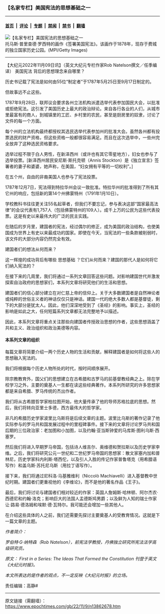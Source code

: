 ### 【名家专栏】美国宪法的思想基础之一

---

#### [首页](../../../..?n13862678) &nbsp;|&nbsp; [评论](../../../../../epoch-comment?n13862678) &nbsp;|&nbsp; [专题](../../../../../epoch-special?n13862678) &nbsp;|&nbsp; [禁闻](../../../../../epoch-news?n13862678) &nbsp;|&nbsp; [禁书](../../../../../books?n13862678) &nbsp;|&nbsp; [翻墙](https://github.com/gfw-breaker/nogfw/blob/master/README.md?n13862678)


<div><img alt="【名家专栏】美国宪法的思想基础之一" class="attachment-djy_600_400 size-djy_600_400 wp-post-image" src="https://i.epochtimes.com/assets/uploads/2022/11/id13862681-The-Framers-700x420-600x400.jpg"/>
<div class="caption">
 托马斯‧普里查德‧罗西特的画作《签署美国宪法》。该画作于1878年，现存于费城的独立国家历史公园。(MPI/Getty Images)
</div></div><hr/><div class="post_content" id="artbody" itemprop="articleBody">
 <!-- article content begin -->
 <p>
  【大纪元2022年11月09日讯】（英文大纪元专栏作家Rob Natelson撰文／任季编译）
  <ok href="https://www.epochtimes.com/gb/tag/%E7%BE%8E%E5%9B%BD%E5%AE%AA%E6%B3%95.html">
   美国宪法
  </ok>
  背后的思想理念来自哪里？
 </p>
 <p>
  历史书记载了宪法是如何由55位“制定者”于1787年5月25日至9月17日制定的。
 </p>
 <p>
  但故事远不止这些。
 </p>
 <p>
  1787年9月28日，联邦议会要求各州立法机构派遣选举代表参加国民大会，以批准或拒绝宪法。这引发了美国历史上最大的政治辩论。来自各行各业的人们，从城市里最富有的商人，到城镇里的工匠、乡村里的农民，甚至是厨房里的奴隶，讨论了文件的每一个方面。
 </p>
 <p>
  每个州的立法机构最终都授权其选民选举代表参加州的批准大会。虽然各州都有投票选民的财产资格，但这些资格一般都很容易满足。而且在这次选举中，一些州完全放弃了这种选民资格要求。
 </p>
 <p>
  选举过程不限于白人男性，在新泽西州（或许也有其它零星地方），妇女也参与了选举投票。[新泽西州居民安尼斯‧斯托克顿（Annis Stockton）是《独立宣言》签署者的妻子和婆婆，她声称，在美国，“妇女拥有平等的一切权利”。]
 </p>
 <p>
  在五个州，自由的非裔美国人也参与了宪法投票。
 </p>
 <p>
  1787年12月7日，宪法得到特拉华州会议一致批准。特拉华州的批准得到了所有其它州的响应，包括新的第14个州佛蒙特州（1791年1月10日）。
 </p>
 <p>
  学校教科书往往更关注55名起草者，但我们不要忘记，参与表决这部“国家最高法律”的会议代表有1,757人（包括佛蒙特州的109人）。成千上万的公民为这些代表投票。这是有史以来最伟大的广泛的民主实践。
 </p>
 <p>
  在随后的岁月里，建国者的宪法，经过偶尔的修正，成为美国的政治结构，也使美国成为世界上有史以来最成功的国家。即使在今天，当宪法的一些条款被削弱时，该文件的大部分内容仍然完全有效。
 </p>
 <p>
  建国者们的想法从何而来？
 </p>
 <p>
  这一辉煌的成功背后有哪些
  <ok href="https://www.epochtimes.com/gb/tag/%E6%80%9D%E6%83%B3%E5%9F%BA%E7%A1%80.html">
   思想基础
  </ok>
  ？它们从何而来？建国的那代人是如何将它们纳入宪法的？
 </p>
 <p>
  在接下来的几周里，我们将通过一系列文章回答这些问题。对影响建国世代并激发探索自治政府的思想家们，本系列文章将研究他们的生活和思想。
 </p>
 <p>
  建国者们的信心部分建立在对仁慈上帝的信仰上。关于大多数建国者是自然神论者或纯粹的世俗主义者的神话仅仅只是神话。建国一代的绝大多数人都是基督徒，剩下的大部分是犹太人。因此，他们深深地受到了《圣经》的影响。事实上，圣经的影响是如此之大，任何短篇系列文章都无法完整地予以描述。
 </p>
 <p>
  因此，本系列文章将重点关注那些向建国者传授政治思想的作者，这些思想涵盖了共和主义、政治组织和政治美德等内容。
 </p>
 <h4>
  本系列文章的组织
 </h4>
 <p>
  每篇文章将简要介绍一两个历史人物的生活和贡献，解释建国者是如何将这些人的思想融入宪法的。
 </p>
 <p>
  我们将根据每个历史人物所处的时代，按时间顺序展开。
 </p>
 <p>
  除宗教教育外，国父们的思想建立在古希腊和古罗马的前基督教经典之上。除在学校学习之外，主要的奠基人一生都在读这些经典著作。本系列所研究的许多思想家都是来自希腊、罗马传统的杰出作者。
 </p>
 <p>
  我们将从古希腊哲学家柏拉图开始，他大量传承了他的导师苏格拉底的思想。然后，我们将转向亚里士多德，西方最伟大的哲学家。
 </p>
 <p>
  非凡的希腊历史学家波里比乌斯将是后续文章的主题。波里比乌斯的著作记录了他实际参与的罗马共和国发展过程中的里程碑事件。接下来的文章将讨论罗马共和国后期的三位政治家：老加图和小加图，以及约翰‧亚当斯钟爱的马库斯‧图利乌斯‧西塞罗。
 </p>
 <p>
  然后我们将进入早期罗马帝国，包括诗人维吉尔、奥维德和贺拉斯以及历史学家李维。之后，我们将研究公元一世纪和二世纪罗马帝国的思想家：散文家塞内加和普林尼，历史学家科内利斯‧塔西佗，以及引人入胜的传记作家普鲁塔克（用希腊语写作）和盖乌斯‧苏托尼乌斯（用拉丁语写作）。
 </p>
 <p>
  接下来，我们将通过尼科洛‧马基雅维利（Niccolò Machiavelli）进入基督教中世纪时期。建国者们更重视他的《李维论》，而不是他的著名作品《王子》。
 </p>
 <p>
  最后，我们将讨论与建国者们相对较近的作家：英国人詹姆斯‧哈林顿、阿尔杰农‧西德尼和约翰‧洛克；影响巨大的法国人孟德斯鸠男爵；以及鲜为人知的瑞士作家让‧路易‧德洛姆和埃默‧德‧瓦特尔。我可能还会增加一些其他人。
 </p>
 <p>
  在介绍这些具体的人之前，我们还需要先探讨主要奠基人的受教育情况。这就是下一篇文章的主题。
 </p>
 <p>
  <em>
   作者简介：
  </em>
 </p>
 <p>
  <em>
   罗伯特‧G‧纳特森（Rob Natelson），前宪法学教授，丹佛独立研究所宪法法学高级研究员。
  </em>
 </p>
 <p>
  <em>
   原文：
   <ok href="https://www.theepochtimes.com/first-in-a-series-the-ideas-that-formed-the-constitution_4829777.html">
    First in a Series: The Ideas That Formed the Constitution
   </ok>
   刊登于英文《大纪元时报》。
  </em>
 </p>
 <p>
  <em>
   本文所表达的是作者的观点，不一定反映《大纪元时报》的立场。
  </em>
 </p>
 <p>
  责任编辑：高静#
 </p>
 <!-- article content end -->
 <div id="below_article_ad">
 </div>
</div>


---

原文链接（需翻墙）：https://www.epochtimes.com/gb/22/11/9/n13862678.htm